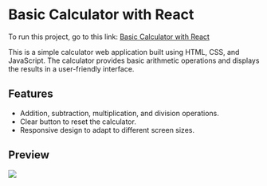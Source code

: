 # Basic Calculator with React
<p>
  To run this project, go to this link: 
  <a href="https://codepen.io/asmnajmussakibkhan/pen/KKrjLWO">Basic Calculator with React</a>
</p>

This is a simple calculator web application built using HTML, CSS, and JavaScript. The calculator provides basic arithmetic operations and displays the results in a user-friendly interface.

## Features

- Addition, subtraction, multiplication, and division operations.
- Clear button to reset the calculator.
- Responsive design to adapt to different screen sizes.

## Preview

<img src="https://prnt.sc/Opsmaw4BhkQP">
